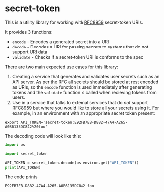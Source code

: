 # secret-token

This is a utility library for working with [RFC8959][rfc8959] secret-token URIs.

It provides 3 functions:

- `encode` - Encodes a generated secret into a URI
- `decode` - Decodes a URI for passing secrets to systems that do not support URI data
- `validate` - Checks if a secret-token URI is conforms to the spec

There are two main expected use cases for this library:

1. Creating a service that generates and validates user secrets such as an API server. As per the RFC all secrets should be stored at rest encoded as URIs, so the `encode` function is used immediately after generating tokens and the `validate` function is called when recieving tokens from users.
2. Use in a service that talks to external services that do _not_ support RFC8959 but where you would like to store all your secrets using it. For example, in an environment with an appropriate secret token present:

```
export API_TOKEN='secret-token:E92FB7EB-D882-47A4-A265-A0B6135DC842%20foo'
```

The decoding code will look like this:

```python
import os

import secret_token

API_TOKEN = secret_token.decode(os.environ.get("API_TOKEN"))
print(API_TOKEN)
```

The code prints

```
E92FB7EB-D882-47A4-A265-A0B6135DC842 foo
```

[rfc8959]: https://tools.ietf.org/html/rfc8959 "The \"secret-token\" URI Scheme"
